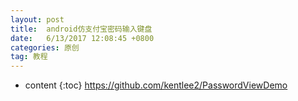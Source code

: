 ```yaml
---
layout: post
title:  android仿支付宝密码输入键盘
date:   6/13/2017 12:08:45 +0800
categories: 原创
tag: 教程
---
```


* content
{:toc}
https://github.com/kentlee2/PasswordViewDemo
